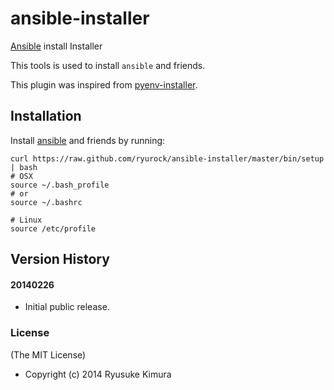 ansible-installer
=================

[Ansible](http://www.ansible.com/home) install Installer

This tools is used to install `ansible` and friends.

This plugin was inspired from [pyenv-installer](https://github.com/yyuu/pyenv-installer).

## Installation

Install [ansible](http://www.ansible.com/home) and friends by running:

```
curl https://raw.github.com/ryurock/ansible-installer/master/bin/setup | bash
# OSX
source ~/.bash_profile
# or
source ~/.bashrc

# Linux
source /etc/profile

```
## Version History

#### 20140226

 * Initial public release.

### License

(The MIT License)

* Copyright (c) 2014 Ryusuke Kimura
